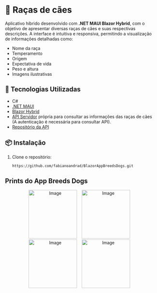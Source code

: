 # 🐶 Raças de cães

Aplicativo híbrido desenvolvido com **.NET MAUI Blazor Hybrid**, com o objetivo de apresentar diversas raças de cães e suas respectivas descrições. A interface é intuitiva e responsiva, permitindo a visualização de informações detalhadas como:

- Nome da raça  
- Temperamento  
- Origem  
- Expectativa de vida  
- Peso e altura  
- Imagens ilustrativas  

## 🚀 Tecnologias Utilizadas

- C#
- [.NET MAUI](https://learn.microsoft.com/dotnet/maui/)  
- [Blazor Hybrid](https://learn.microsoft.com/aspnet/core/blazor/hybrid/)
 - [API Servidor](https://breeds-dogs-api-node.onrender.com/api/breeds-dogs) própria para consultar as informações das raças de cães (A autenticação é necessária para consultar API).
- [Repositório da API](https://github.com/fabianoandrad/breeds-dogs-api-node)

## 📦 Instalação

1. Clone o repositório:
   ```bash
   https://github.com/fabianoandrad/BlazorAppBreedsDogs.git

## Prints do App Breeds Dogs

<div align="center">
  <img width="160" margin-rigth="6px" alt="Image" src="https://github.com/user-attachments/assets/51bd55d4-deba-4df5-b409-fbbf67a1c359" />&nbsp; &nbsp;
  <img width="160" alt="Image" src="https://github.com/user-attachments/assets/2451265b-6ab4-413f-b4d3-e824cf5037c4" />&nbsp; &nbsp;
  <img width="160" alt="Image" src="https://github.com/user-attachments/assets/50974c10-d456-4cbe-b308-4753fe6f16c3" />&nbsp; &nbsp;
  <img width="160" alt="Image" src="https://github.com/user-attachments/assets/27990eae-09b0-46ff-9a51-1499c6e149db" />&nbsp; &nbsp;
</div>
